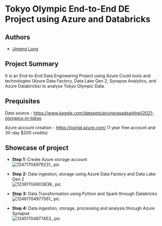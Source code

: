 # Tokyo Olympic End-to-End DE Project using Azure and Databricks

## Authors
* [Jimeng Long](https://github.com/Jimeng-Long) 

## Project Summary
It is an End-to-End Data Engineering Project using Azure Could tools and technologies (Azure Data Factory, Data Lake Gen 2, Synapse Analytics, and Azure Databricks) to analyse Tokyo Olympic Data.

## Prequisites
Data source - https://www.kaggle.com/datasets/arjunprasadsarkhel/2021-olympics-in-tokyo

Azure account creation - https://portal.azure.com/ 
(1 year free account and 30-day $200 credits) 

## Showcase of project

* <strong>Step 1:</strong> Create Azure storage account <br>
![12471704979231_ pic](https://github.com/Jimeng-Long/Data-Engineering-Project/assets/152031889/1cc49157-14ba-4df3-b3a7-088f5e59a364)

* <strong>Step 2:</strong> Data ingestion, storage using Azure Data Factory and Data Lake Gen 2 <br>
![12381704903838_ pic](https://github.com/Jimeng-Long/Data-Engineering-Project/assets/152031889/eb4789b1-265d-493e-92b6-0bc47fd24f16)

* <strong>Step 3:</strong> Data Transformation using Python and Spark through Databricks <br>
![12461704977561_ pic](https://github.com/Jimeng-Long/Data-Engineering-Project/assets/152031889/b4c55d6f-41a9-4d3f-9bb9-3cc4ce1a2144)

* <strong>Step 4:</strong> Data ingestion, storage, processing and analysis through Azure Synapse <br>
![12451704977453_ pic](https://github.com/Jimeng-Long/Data-Engineering-Project/assets/152031889/3786b192-9463-4cd3-b3fc-28e5b6414460)



